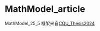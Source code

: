 # MathModel_article
MathModel_25_5
框架来自[CQU_Thesis2024](https://github.com/yinguoweiOvO/CQU_Thesis2024)
